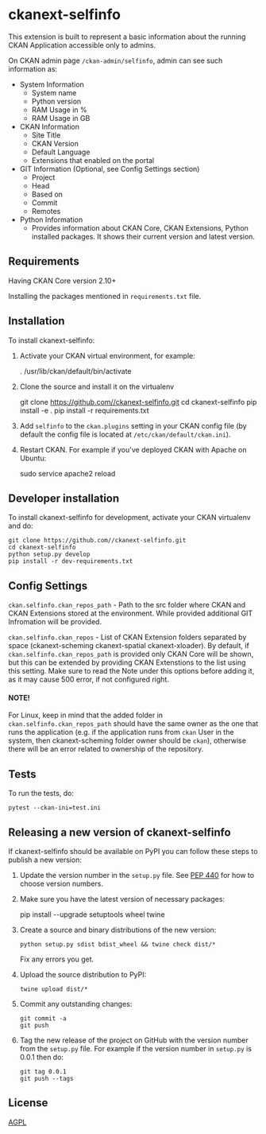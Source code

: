 # ckanext-selfinfo

This extension is built to represent a basic information about the running CKAN Application accessible only to admins.

On CKAN admin page `/ckan-admin/selfinfo`, admin can see such information as:
* System Information
    - System name
    - Python version
    - RAM Usage in %
    - RAM Usage in GB
* CKAN Information
    - Site Title
    - CKAN Version
    - Default Language
    - Extensions that enabled on the portal
* GIT Information (Optional, see Config Settings section)
    - Project
    - Head
    - Based on
    - Commit
    - Remotes
* Python Information
    - Provides information about CKAN Core, CKAN Extensions, Python installed packages. It shows their current version and latest version.


## Requirements

Having CKAN Core version 2.10+

Installing the packages mentioned in `requirements.txt` file.


## Installation

To install ckanext-selfinfo:

1. Activate your CKAN virtual environment, for example:

     . /usr/lib/ckan/default/bin/activate

2. Clone the source and install it on the virtualenv

    git clone https://github.com//ckanext-selfinfo.git
    cd ckanext-selfinfo
    pip install -e .
	pip install -r requirements.txt

3. Add `selfinfo` to the `ckan.plugins` setting in your CKAN
   config file (by default the config file is located at
   `/etc/ckan/default/ckan.ini`).

4. Restart CKAN. For example if you've deployed CKAN with Apache on Ubuntu:

     sudo service apache2 reload


## Developer installation

To install ckanext-selfinfo for development, activate your CKAN virtualenv and
do:

    git clone https://github.com//ckanext-selfinfo.git
    cd ckanext-selfinfo
    python setup.py develop
    pip install -r dev-requirements.txt


## Config Settings

`ckan.selfinfo.ckan_repos_path` - Path to the src folder where CKAN and CKAN Extensions stored at the environment. While provided additional GIT Infromation will be provided.

`ckan.selfinfo.ckan_repos` - List of CKAN Extension folders separated by space (ckanext-scheming ckanext-spatial ckanext-xloader). By default, if `ckan.selfinfo.ckan_repos_path` is provided only CKAN Core will be shown, but this can be extended by providing CKAN Extenstions to the list using this setting. Make sure to read the Note under this options before adding it, as it may cause 500 error, if not configured right.

#### NOTE!
For Linux, keep in mind that the added folder in `ckan.selfinfo.ckan_repos_path` should have the same owner as the one that runs the application (e.g. if the application runs from `ckan` User in the system, then ckanext-scheming folder owner should be `ckan`), otherwise there will be an error related to ownership of the repository.

## Tests

To run the tests, do:

    pytest --ckan-ini=test.ini


## Releasing a new version of ckanext-selfinfo

If ckanext-selfinfo should be available on PyPI you can follow these steps to publish a new version:

1. Update the version number in the `setup.py` file. See [PEP 440](http://legacy.python.org/dev/peps/pep-0440/#public-version-identifiers) for how to choose version numbers.

2. Make sure you have the latest version of necessary packages:

    pip install --upgrade setuptools wheel twine

3. Create a source and binary distributions of the new version:

       python setup.py sdist bdist_wheel && twine check dist/*

   Fix any errors you get.

4. Upload the source distribution to PyPI:

       twine upload dist/*

5. Commit any outstanding changes:

       git commit -a
       git push

6. Tag the new release of the project on GitHub with the version number from
   the `setup.py` file. For example if the version number in `setup.py` is
   0.0.1 then do:

       git tag 0.0.1
       git push --tags

## License

[AGPL](https://www.gnu.org/licenses/agpl-3.0.en.html)
